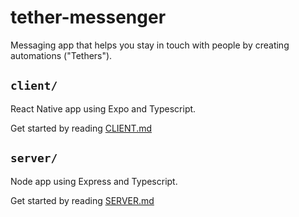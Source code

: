 # tether-messenger

Messaging app that helps you stay in touch with people by creating automations ("Tethers").

## `client/`

React Native app using Expo and Typescript.

Get started by reading [CLIENT.md](./client/CLIENT.md)

## `server/`

Node app using Express and Typescript.

Get started by reading [SERVER.md](./server/SERVER.md)
